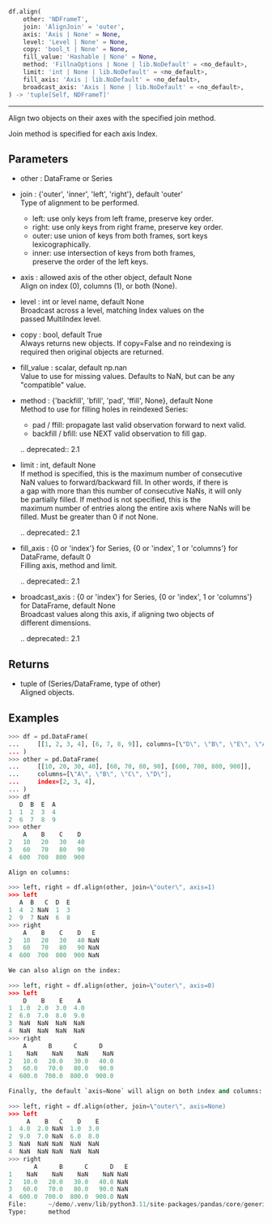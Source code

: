 ```python  
df.align(  
    other: 'NDFrameT',  
    join: 'AlignJoin' = 'outer',  
    axis: 'Axis | None' = None,  
    level: 'Level | None' = None,  
    copy: 'bool_t | None' = None,  
    fill_value: 'Hashable | None' = None,  
    method: 'FillnaOptions | None | lib.NoDefault' = <no_default>,  
    limit: 'int | None | lib.NoDefault' = <no_default>,  
    fill_axis: 'Axis | lib.NoDefault' = <no_default>,  
    broadcast_axis: 'Axis | None | lib.NoDefault' = <no_default>,  
) -> 'tuple[Self, NDFrameT]'  
```  
----------  
Align two objects on their axes with the specified join method.  
  
Join method is specified for each axis Index.  
  
## Parameters  
* other : DataFrame or Series  
* join : {'outer', 'inner', 'left', 'right'}, default 'outer'  
    Type of alignment to be performed.  
  
    * left: use only keys from left frame, preserve key order.  
    * right: use only keys from right frame, preserve key order.  
    * outer: use union of keys from both frames, sort keys lexicographically.  
    * inner: use intersection of keys from both frames,  
      preserve the order of the left keys.  
  
* axis : allowed axis of the other object, default None  
    Align on index (0), columns (1), or both (None).  
* level : int or level name, default None  
    Broadcast across a level, matching Index values on the  
    passed MultiIndex level.  
* copy : bool, default True  
    Always returns new objects. If copy=False and no reindexing is  
    required then original objects are returned.  
* fill_value : scalar, default np.nan  
    Value to use for missing values. Defaults to NaN, but can be any  
    \"compatible\" value.  
* method : {'backfill', 'bfill', 'pad', 'ffill', None}, default None  
    Method to use for filling holes in reindexed Series:  
  
    - pad / ffill: propagate last valid observation forward to next valid.  
    - backfill / bfill: use NEXT valid observation to fill gap.  
  
    .. deprecated:: 2.1  
  
* limit : int, default None  
    If method is specified, this is the maximum number of consecutive  
    NaN values to forward/backward fill. In other words, if there is  
    a gap with more than this number of consecutive NaNs, it will only  
    be partially filled. If method is not specified, this is the  
    maximum number of entries along the entire axis where NaNs will be  
    filled. Must be greater than 0 if not None.  
  
    .. deprecated:: 2.1  
  
* fill_axis : {0 or 'index'} for Series, {0 or 'index', 1 or 'columns'} for DataFrame, default 0  
    Filling axis, method and limit.  
  
    .. deprecated:: 2.1  
  
* broadcast_axis : {0 or 'index'} for Series, {0 or 'index', 1 or 'columns'} for DataFrame, default None  
    Broadcast values along this axis, if aligning two objects of  
    different dimensions.  
  
    .. deprecated:: 2.1  
  
## Returns  
* tuple of (Series/DataFrame, type of other)  
    Aligned objects.  
  
## Examples  
```python  
>>> df = pd.DataFrame(  
...     [[1, 2, 3, 4], [6, 7, 8, 9]], columns=[\"D\", \"B\", \"E\", \"A\"], index=[1, 2]  
... )  
>>> other = pd.DataFrame(  
...     [[10, 20, 30, 40], [60, 70, 80, 90], [600, 700, 800, 900]],  
...     columns=[\"A\", \"B\", \"C\", \"D\"],  
...     index=[2, 3, 4],  
... )  
>>> df  
   D  B  E  A  
1  1  2  3  4  
2  6  7  8  9  
>>> other  
    A    B    C    D  
2   10   20   30   40  
3   60   70   80   90  
4  600  700  800  900  
  
Align on columns:  
  
>>> left, right = df.align(other, join=\"outer\", axis=1)  
>>> left  
   A  B   C  D  E  
1  4  2 NaN  1  3  
2  9  7 NaN  6  8  
>>> right  
    A    B    C    D   E  
2   10   20   30   40 NaN  
3   60   70   80   90 NaN  
4  600  700  800  900 NaN  
  
We can also align on the index:  
  
>>> left, right = df.align(other, join=\"outer\", axis=0)  
>>> left  
    D    B    E    A  
1  1.0  2.0  3.0  4.0  
2  6.0  7.0  8.0  9.0  
3  NaN  NaN  NaN  NaN  
4  NaN  NaN  NaN  NaN  
>>> right  
    A      B      C      D  
1    NaN    NaN    NaN    NaN  
2   10.0   20.0   30.0   40.0  
3   60.0   70.0   80.0   90.0  
4  600.0  700.0  800.0  900.0  
  
Finally, the default `axis=None` will align on both index and columns:  
  
>>> left, right = df.align(other, join=\"outer\", axis=None)  
>>> left  
     A    B   C    D    E  
1  4.0  2.0 NaN  1.0  3.0  
2  9.0  7.0 NaN  6.0  8.0  
3  NaN  NaN NaN  NaN  NaN  
4  NaN  NaN NaN  NaN  NaN  
>>> right  
       A      B      C      D   E  
1    NaN    NaN    NaN    NaN NaN  
2   10.0   20.0   30.0   40.0 NaN  
3   60.0   70.0   80.0   90.0 NaN  
4  600.0  700.0  800.0  900.0 NaN  
File:      ~/demo/.venv/lib/python3.11/site-packages/pandas/core/generic.py  
Type:      method  
  
```